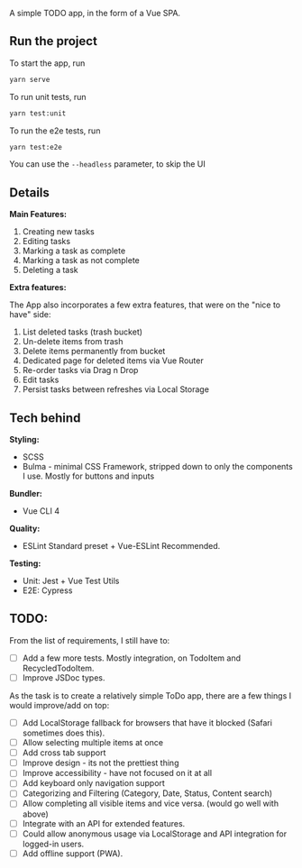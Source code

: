 A simple TODO app, in the form of a Vue SPA.

## Run the project
To start the app, run

```bash
yarn serve
```

To run unit tests, run

```bash
yarn test:unit
```

To run the e2e tests, run
```bash
yarn test:e2e
```
You can use the `--headless` parameter, to skip the UI

## Details

**Main Features:**

1. Creating new tasks
2. Editing tasks
3. Marking a task as complete
4. Marking a task as not complete
5. Deleting a task

**Extra features:**

The App also incorporates a few extra features, that were on the "nice to have" side:

1. List deleted tasks (trash bucket)
2. Un-delete items from trash
3. Delete items permanently from bucket
4. Dedicated page for deleted items via Vue Router
4. Re-order tasks via Drag n Drop
5. Edit tasks
6. Persist tasks between refreshes via Local Storage

## Tech behind

**Styling:**
* SCSS
* Bulma - minimal CSS Framework, stripped down to only the components I use. Mostly for buttons and inputs

**Bundler:** 
* Vue CLI 4

**Quality:** 
* ESLint Standard preset + Vue-ESLint Recommended.

**Testing:**
* Unit: Jest + Vue Test Utils
* E2E: Cypress

## TODO:

From the list of requirements, I still have to:

 - [ ] Add a few more tests. Mostly integration, on TodoItem and RecycledTodoItem.
 - [ ] Improve JSDoc types.

As the task is to create a relatively simple ToDo app, there are a few things I would improve/add on top: 

 - [ ] Add LocalStorage fallback for browsers that have it blocked (Safari sometimes does this).
 - [ ] Allow selecting multiple items at once
 - [ ] Add cross tab support
 - [ ] Improve design - its not the prettiest thing
 - [ ] Improve accessibility - have not focused on it at all
 - [ ] Add keyboard only navigation support
 - [ ] Categorizing and Filtering (Category, Date, Status, Content search)
 - [ ] Allow completing all visible items and vice versa. (would go well with above)
 - [ ] Integrate with an API for extended features. 
 - [ ] Could allow anonymous usage via LocalStorage and API integration for logged-in users.
 - [ ] Add offline support (PWA).
